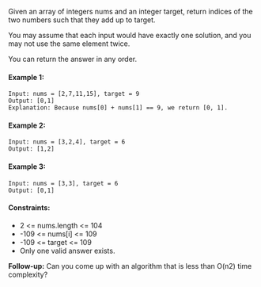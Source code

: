 Given an array of integers nums and an integer target, return indices of the two numbers such that they add up to target.

You may assume that each input would have exactly one solution, and you may not use the same element twice.

You can return the answer in any order. 

#### Example 1:

    Input: nums = [2,7,11,15], target = 9
    Output: [0,1]
    Explanation: Because nums[0] + nums[1] == 9, we return [0, 1].

#### Example 2:

    Input: nums = [3,2,4], target = 6
    Output: [1,2]

#### Example 3:

    Input: nums = [3,3], target = 6
    Output: [0,1]
 

#### Constraints:

- 2 <= nums.length <= 104
- -109 <= nums[i] <= 109
- -109 <= target <= 109
- Only one valid answer exists.
 

**Follow-up:** Can you come up with an algorithm that is less than O(n2) time complexity?